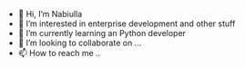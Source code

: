 - 👋 Hi, I’m Nabiulla
- 👀 I’m interested in enterprise development and other stuff
- 🌱 I’m currently learning an Python developer 
- 💞️ I’m looking to collaborate on ...
- 📫 How to reach me ..

<!---
SalavatovNabiulla/SalavatovNabiulla is a ✨ special ✨ repository because its `README.md` (this file) appears on your GitHub profile.
You can click the Preview link to take a look at your changes.
--->

